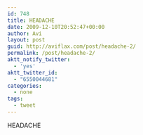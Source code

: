 ```yaml
---
id: 748
title: HEADACHE
date: 2009-12-10T20:52:47+00:00
author: Avi
layout: post
guid: http://aviflax.com/post/headache-2/
permalink: /post/headache-2/
aktt_notify_twitter:
  - 'yes'
aktt_twitter_id:
  - "6550044681"
categories:
  - none
tags:
  - tweet
---
```

HEADACHE